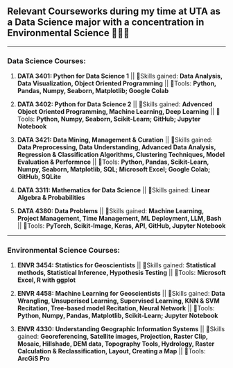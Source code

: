 ## **Relevant Courseworks during my time at UTA as a Data Science major with a concentration in Environmental Science 👩🏾‍🎓**

---

### Data Science Courses:

1. **DATA 3401: Python for Data Science 1** || 🦾Skills gained: **Data Analysis, Data Visualization, Object Oriented Programming** || 
🔨Tools: **Python, Pandas, Numpy, Seaborn, Matplotlib; Google Colab**

2. **DATA 3402: Python for Data Science 2** || 🦾Skills gained: **Advenced Object Oriented Programming, Machine Learning, Deep Learning** ||
🔨Tools: **Python, Numpy, Seaborn, Scikit-Learn; GitHub; Jupyter Notebook**

3. **DATA 3421: Data Mining, Management & Curation** || 🦾Skills gained: **Data Preprocessing, Data Understanding, Advanced Data Analysis,
   Regression & Classification Algorithms, Clustering Techniques, Model Evaluation & Performnce** || 🔨Tools: **Python, Pandas, 
   Scikit-Learn, Numpy, Seaborn, Matplotlib, SQL; Microsoft Excel; Google Colab; GitHub, SQLite**
   
4. **DATA 3311: Mathematics for Data Science** ||  🦾Skills gained: **Linear Algebra & Probabilities**

5.  **DATA 4380: Data Problems** ||  🦾Skills gained: **Machine Learning, Project Management, Time Management, ML Deployment, LLM, Bash** || 
🔨Tools: **PyTorch, Scikit-Image, Keras, API, GitHub, Jupyter Notebook**

--- 

### Environmental Science Courses:

1. **ENVR 3454: Statistics for Geoscientists** || 🦾Skills gained: **Statistical methods, Statistical Inference, Hypothesis Testing** ||
🔨Tools: **Microsoft Excel, R with ggplot**

2. **ENVR 4458: Machine Learning for Geoscientists** || 🦾Skills gained: **Data Wrangling, Unsuperised Learning, Supervised Learning,
   KNN & SVM Recitation, Tree-based model Recitation, Neural Network** || 🔨Tools: **Python, Numpy, Pandas, Matplotlib, Scikit-Learn;
   Jupyter Notebook**

3. **ENVR 4330: Understanding Geographic Information Systems** || 🦾Skills gained: **Georeferencing, Satellite images, Projection, Raster Clip,      Mosaic, Hillshade, DEM data, Topography Tools, Hydrology, Raster Calculation & Reclassification, Layout, Creating a Map** ||
    🔨Tools: **ArcGiS Pro**

 


